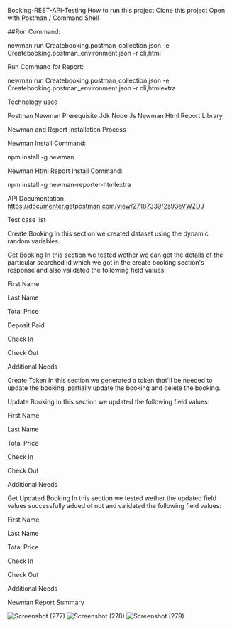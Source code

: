 Booking-REST-API-Testing
How to run this project
Clone this project
Open with Postman / Command Shell

##Run Command:

newman run Createbooking.postman_collection.json -e Createbooking.postman_environment.json -r cli,html

Run Command for Report:

newman run Createbooking.postman_collection.json -e Createbooking.postman_environment.json -r cli,htmlextra

Technology used

Postman
Newman
Prerequisite
Jdk
Node Js
Newman
Html Report Library

Newman and Report Installation Process

Newman Install Command:

npm install -g newman

Newman Html Report Install Command:

npm install -g newman-reporter-htmlextra

API Documentation
https://documenter.getpostman.com/view/27187339/2s93eVWZDJ

Test case list

Create Booking
In this section we created dataset using the dynamic random variables.

Get Booking
In this section we tested wether we can get the details of the particular searched id which we got in the create booking section's response and also validated the following field values:

First Name

Last Name

Total Price

Deposit Paid

Check In

Check Out

Additional Needs

Create Token
In this section we generated a token that'll be needed to update the booking, partially update the booking and delete the booking.

Update Booking
In this section we updated the following field values:

First Name

Last Name

Total Price

Check In

Check Out

Additional Needs

Get Updated Booking
In this section we tested wether the updated field values successfully added ot not and validated the following field values:

First Name

Last Name

Total Price

Check In

Check Out

Additional Needs

Newman Report Summary

![Screenshot (277)](https://github.com/Swarna2509/createbooking/assets/72212832/bf3d24c6-3f3b-4c3c-a40f-7af7c5508db1)
![Screenshot (278)](https://github.com/Swarna2509/createbooking/assets/72212832/b4f78e7e-a8bc-4403-86cd-ff1b6acbd51a)
![Screenshot (279)](https://github.com/Swarna2509/createbooking/assets/72212832/e8dab0c6-09f9-4c9d-9935-153f4b4b5163)


